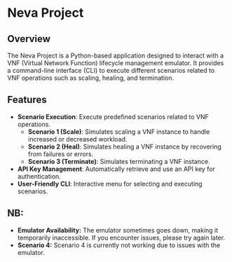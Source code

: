 # Neva Project

## Overview
The Neva Project is a Python-based application designed to interact with a VNF (Virtual Network Function) lifecycle management emulator. It provides a command-line interface (CLI) to execute different scenarios related to VNF operations such as scaling, healing, and termination. 

## Features

- **Scenario Execution**: Execute predefined scenarios related to VNF operations.
  - **Scenario 1 (Scale)**: Simulates scaling a VNF instance to handle increased or decreased workload.
  - **Scenario 2 (Heal)**: Simulates healing a VNF instance by recovering from failures or errors.
  - **Scenario 3 (Terminate)**: Simulates terminating a VNF instance.
- **API Key Management**: Automatically retrieve and use an API key for authentication.
- **User-Friendly CLI**: Interactive menu for selecting and executing scenarios.


## NB: 
- **Emulator Availability:** The emulator sometimes goes down, making it temporarily inaccessible. If you encounter issues, please try again later.
- **Scenario 4:** Scenario 4 is currently not working due to issues with the emulator.

